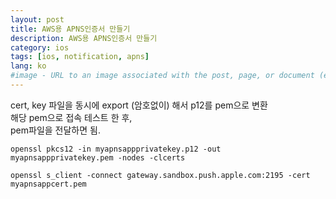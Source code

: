 ```yaml
---
layout: post
title: AWS용 APNS인증서 만들기
description: AWS용 APNS인증서 만들기
category: ios
tags: [ios, notification, apns]
lang: ko
#image - URL to an image associated with the post, page, or document (e.g., /assets/page-pic.jpg)
---
```


cert, key 파일을 동시에 export (암호없이) 해서 p12를 pem으로 변환   
해당 pem으로 접속 테스트 한 후,   
pem파일을 전달하면 됨.

```
openssl pkcs12 -in myapnsappprivatekey.p12 -out myapnsappprivatekey.pem -nodes -clcerts

openssl s_client -connect gateway.sandbox.push.apple.com:2195 -cert myapnsappcert.pem

```
